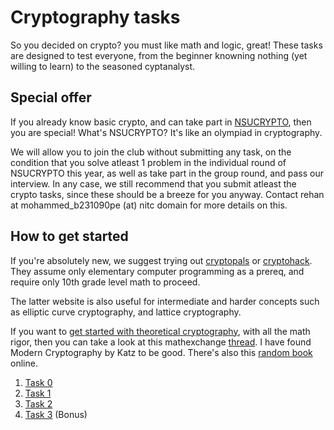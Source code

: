 # Cryptography tasks

So you decided on crypto? you must like math and logic, great!
These tasks are designed to test everyone, from the beginner knowning nothing (yet willing to learn) to the seasoned cyptanalyst.

## Special offer

If you already know basic crypto, and can take part in [NSUCRYPTO](https://nsucrypto.nsu.ru/), then you are special! 
What's NSUCRYPTO? It's like an olympiad in cryptography.

We will allow you to join the club without submitting any task, on the condition that you solve atleast 1 problem in the individual round of NSUCRYPTO this year, as well as take part in the group round, and pass our interview.
In any case, we still recommend that you submit atleast the crypto tasks, since these should be a breeze for you anyway.
Contact rehan at mohammed_b231090pe (at) nitc domain for more details on this.

## How to get started
If you're absolutely new, we suggest trying out [cryptopals](https://cryptopals.com/sets/1) or [cryptohack](https://cryptohack.org/courses/intro/course_details/). They assume only elementary computer programming as a prereq, and require only 10th grade level math to proceed.

The latter website is also useful for intermediate and harder concepts such as elliptic curve cryptography, and lattice cryptography.

If you want to [get started with theoretical cryptography](https://medium.com/asecuritysite-when-bob-met-alice/how-do-i-get-into-cryptography-b093c2c600eb), with all the math rigor, then you can take a look at this mathexchange [thread](https://math.stackexchange.com/questions/71420/reference-books-on-cryptography). I have found Modern Cryptography by Katz to be good. There's also this [random book](https://toc.cryptobook.us/book.pdf) online.

1. [Task 0](./task0.md)
2. [Task 1](./task1.md)
3. [Task 2](./task2.md)
4. [Task 3](./task3.md) (Bonus)
